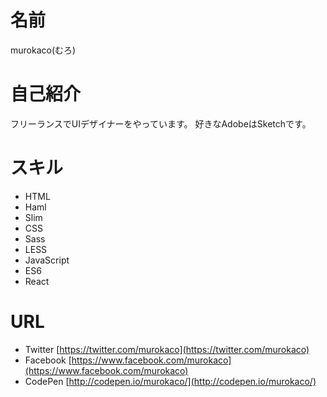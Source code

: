 # 名前
murokaco(むろ)

# 自己紹介
フリーランスでUIデザイナーをやっています。
好きなAdobeはSketchです。

# スキル
- HTML
 - Haml
 - Slim
- CSS
 - Sass
 - LESS
- JavaScript
 - ES6
 - React

# URL
- Twitter [https://twitter.com/murokaco](https://twitter.com/murokaco)
- Facebook [https://www.facebook.com/murokaco](https://www.facebook.com/murokaco)
- CodePen [http://codepen.io/murokaco/](http://codepen.io/murokaco/)
